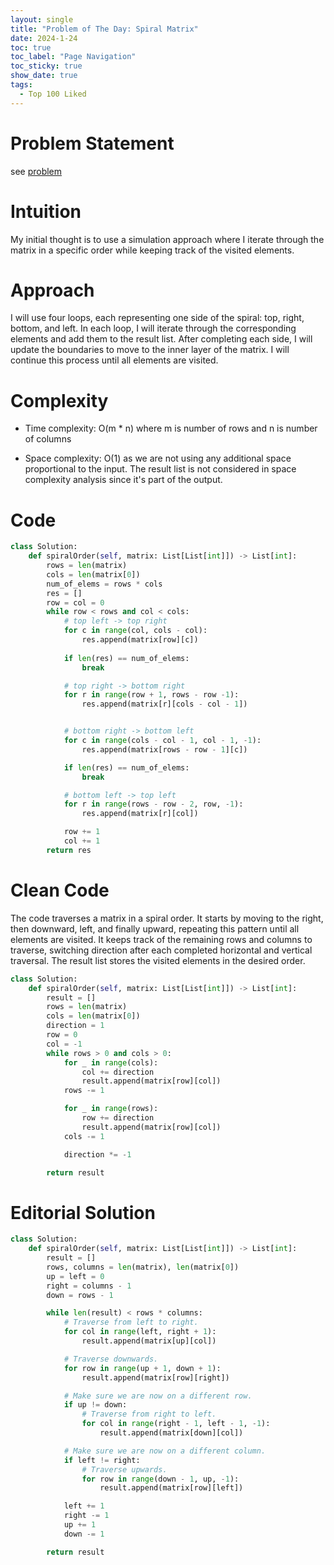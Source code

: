 ```yaml
---
layout: single
title: "Problem of The Day: Spiral Matrix"
date: 2024-1-24
toc: true
toc_label: "Page Navigation"
toc_sticky: true
show_date: true
tags:
  - Top 100 Liked
---
```

# Problem Statement
see [problem](https://leetcode.com/problems/spiral-matrix/description/?envType=study-plan-v2&envId=top-100-liked)

# Intuition
My initial thought is to use a simulation approach where I iterate through the matrix in a specific order while keeping track of the visited elements.

# Approach
I will use four loops, each representing one side of the spiral: top, right, bottom, and left. In each loop, I will iterate through the corresponding elements and add them to the result list. After completing each side, I will update the boundaries to move to the inner layer of the matrix. I will continue this process until all elements are visited.

# Complexity
- Time complexity:
O(m * n) where m is number of rows and n is number of columns

- Space complexity:
O(1) as we are not using any additional space proportional to the input. The result list is not considered in space complexity analysis since it's part of the output.

# Code
```python
class Solution:
    def spiralOrder(self, matrix: List[List[int]]) -> List[int]:
        rows = len(matrix)
        cols = len(matrix[0])
        num_of_elems = rows * cols
        res = []
        row = col = 0
        while row < rows and col < cols:
            # top left -> top right
            for c in range(col, cols - col):
                res.append(matrix[row][c])
            
            if len(res) == num_of_elems:
                break

            # top right -> bottom right
            for r in range(row + 1, rows - row -1):
                res.append(matrix[r][cols - col - 1])


            # bottom right -> bottom left
            for c in range(cols - col - 1, col - 1, -1):
                res.append(matrix[rows - row - 1][c])

            if len(res) == num_of_elems:
                break

            # bottom left -> top left
            for r in range(rows - row - 2, row, -1):
                res.append(matrix[r][col])

            row += 1
            col += 1
        return res
```

# Clean Code
The code traverses a matrix in a spiral order. It starts by moving to the right, then downward, left, and finally upward, repeating this pattern until all elements are visited. It keeps track of the remaining rows and columns to traverse, switching direction after each completed horizontal and vertical traversal. The result list stores the visited elements in the desired order.
```python
class Solution:
    def spiralOrder(self, matrix: List[List[int]]) -> List[int]:
        result = []
        rows = len(matrix)
        cols = len(matrix[0])
        direction = 1
        row = 0
        col = -1
        while rows > 0 and cols > 0:
            for _ in range(cols):
                col += direction
                result.append(matrix[row][col])
            rows -= 1

            for _ in range(rows):
                row += direction
                result.append(matrix[row][col])
            cols -= 1

            direction *= -1

        return result
```

# Editorial Solution
```python
class Solution:
    def spiralOrder(self, matrix: List[List[int]]) -> List[int]:
        result = []
        rows, columns = len(matrix), len(matrix[0])
        up = left = 0
        right = columns - 1
        down = rows - 1

        while len(result) < rows * columns:
            # Traverse from left to right.
            for col in range(left, right + 1):
                result.append(matrix[up][col])

            # Traverse downwards.
            for row in range(up + 1, down + 1):
                result.append(matrix[row][right])

            # Make sure we are now on a different row.
            if up != down:
                # Traverse from right to left.
                for col in range(right - 1, left - 1, -1):
                    result.append(matrix[down][col])

            # Make sure we are now on a different column.
            if left != right:
                # Traverse upwards.
                for row in range(down - 1, up, -1):
                    result.append(matrix[row][left])

            left += 1
            right -= 1
            up += 1
            down -= 1

        return result
```